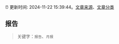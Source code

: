 :alarm_clock: 更新时间: 2024-11-22 15:39:44。[文章来源](/README.md)、[文章分类](/TAGS.md)

## 报告


> 关键字：`报告`、`月报`



